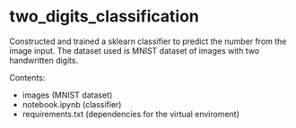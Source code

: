 # two_digits_classification
Constructed and trained a sklearn classifier to predict the number from the image input. The dataset used is MNIST dataset of images with two handwritten digits. 

Contents:
 - images (MNIST dataset)
 - notebook.ipynb (classifier)
 - requirements.txt (dependencies for the virtual enviroment)
